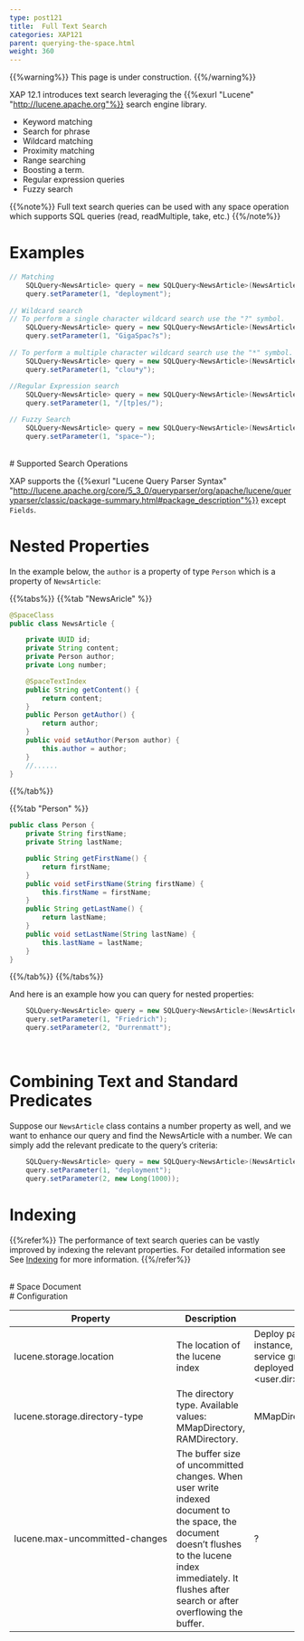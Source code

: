 ```yaml
---
type: post121
title:  Full Text Search
categories: XAP121
parent: querying-the-space.html
weight: 360
---
```


{{%warning%}}
This page is under construction.
{{%/warning%}}


XAP 12.1 introduces text search leveraging the {{%exurl "Lucene" "http://lucene.apache.org"%}} search engine library. 

- Keyword matching
- Search for phrase 
- Wildcard matching
- Proximity matching  
- Range searching
- Boosting a term.
- Regular expression queries
- Fuzzy search
    
{{%note%}}
Full text search queries can be used with any space operation which supports SQL queries (read, readMultiple, take, etc.)
{{%/note%}}

# Examples
 
```java
// Matching 
    SQLQuery<NewsArticle> query = new SQLQuery<NewsArticle>(NewsArticle.class, "content text:match ?");
    query.setParameter(1, "deployment"); 
    
// Wildcard search
// To perform a single character wildcard search use the "?" symbol. 
    SQLQuery<NewsArticle> query = new SQLQuery<NewsArticle>(NewsArticle.class, "content text:match ?");
	query.setParameter(1, "GigaSpac?s");
		
// To perform a multiple character wildcard search use the "*" symbol.
    SQLQuery<NewsArticle> query = new SQLQuery<NewsArticle>(NewsArticle.class, "content text:match ?");
	query.setParameter(1, "clou*y");
	
//Regular Expression search
    SQLQuery<NewsArticle> query = new SQLQuery<NewsArticle>(NewsArticle.class, "content text:match ?");
    query.setParameter(1, "/[tp]es/");

// Fuzzy Search
    SQLQuery<NewsArticle> query = new SQLQuery<NewsArticle>(NewsArticle.class, "content text:match ?");
	query.setParameter(1, "space~");
``` 

<br> 
# Supported Search Operations
 
XAP supports the {{%exurl "Lucene Query Parser Syntax" "http://lucene.apache.org/core/5_3_0/queryparser/org/apache/lucene/queryparser/classic/package-summary.html#package_description"%}} except `Fields`.
 
  
 
# Nested Properties

In the example below, the `author` is a property of type `Person`  which is a property of `NewsArticle`:

{{%tabs%}}
{{%tab "NewsAricle" %}}
```java
@SpaceClass
public class NewsArticle {

	private UUID id;
	private String content;
	private Person author;
	private Long number;

	@SpaceTextIndex
	public String getContent() {
		return content;
	}
	public Person getAuthor() {
		return author;
	}
	public void setAuthor(Person author) {
		this.author = author;
	}
    //......
}
```
{{%/tab%}}

{{%tab "Person" %}}
```java
public class Person {
	private String firstName;
	private String lastName;

	public String getFirstName() {
		return firstName;
	}
	public void setFirstName(String firstName) {
		this.firstName = firstName;
	}
	public String getLastName() {
		return lastName;
	}
	public void setLastName(String lastName) {
		this.lastName = lastName;
	}
}
```
{{%/tab%}}
{{%/tabs%}}

And here is an example how you can query for nested properties:

```java
    SQLQuery<NewsArticle> query = new SQLQuery<NewsArticle>(NewsArticle.class, "author.firstName text:match ? AND  author.lastName text:match ?");
	query.setParameter(1, "Friedrich");
	query.setParameter(2, "Durrenmatt");
```

<br>

# Combining Text and Standard Predicates

Suppose our `NewsArticle` class contains a number property as well, and we want to enhance our query and find the NewsArticle with a number. We can simply add the relevant predicate to the query’s criteria:

```java
    SQLQuery<NewsArticle> query = new SQLQuery<NewsArticle>(NewsArticle.class, "content text:match ? AND number < ?");
    query.setParameter(1, "deployment");
    query.setParameter(2, new Long(1000));	
```


# Indexing



{{%refer%}}
The performance of text search queries can be vastly improved by indexing the relevant  properties. For detailed information see See [Indexing](./indexing-text-search.html) for more information.
{{%/refer%}}


<br>
# Space Document


<br>
# Configuration


|   Property   | Description |  Default |
|--------------|-------------|----------|
|lucene.storage.location        | The location of the lucene index|Deploy path of this space instance, when deployed in the service grid. When not deployed in the service grid <user.dir>/xap/full_text_search|
|lucene.storage.directory-type  | The directory type. Available values: MMapDirectory, RAMDirectory. | MMapDirectory|
|<nobr>lucene.max-uncommitted-changes<nobr> | The buffer size of uncommitted changes. When user write indexed document to the space, the document doesn’t flushes to the lucene index immediately. It flushes after search or after overflowing the buffer.| ? |


 